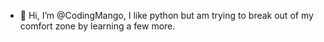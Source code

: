 - 👋 Hi, I’m @CodingMango, I like python but am trying to break out of my comfort zone by learning a few  more.
  
